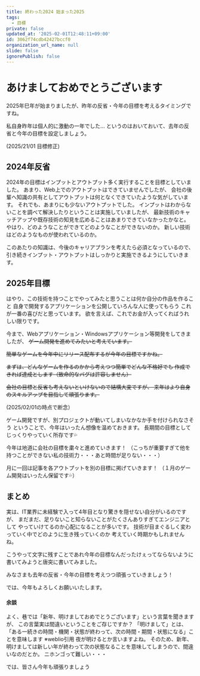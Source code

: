 ```yaml
---
title: 終わった2024 始まった2025
tags:
  - 目標
private: false
updated_at: '2025-02-01T12:48:11+09:00'
id: 3062f74cdb42427bccf0
organization_url_name: null
slide: false
ignorePublish: false
---
```

# あけましておめでとうございます
2025年巳年が始まりましたが、昨年の反省・今年の目標を考えるタイミングですね。

私自身昨年は個人的に激動の一年でした…
というのはおいておいて、去年の反省と今年の目標を設定しましょう。

(2025/21/01 目標修正)

## 2024年反省
2024年の目標はインプットとアウトプット多く実行することを目標としていました。
あまり、Web上でのアウトプットはできていませんでしたが、
会社の後輩へ知識の共有としてアウトプットは何となくできていたような気がしています。
それでも、あまりにも少ないアウトプットでした。
インプットはわからないことを調べて解決したりということは実施していましたが、
最新技術のキャッチアップや既存技術の知見を広めることはあまりできていなかったかなと。
やはり、どのようなことができてどのようなことができないのか。
新しい技術はどのようなものが使われているのか。

このあたりの知識は、今後のキャリアプランを考えたら必須となっているので、
引き続きインプット・アウトプットはしっかりと実施できるようにしていきます。

## 2025年目標
はやり、この技術を持つことでやってみたと思うことは何か自分の作品を作ること
自身で開発するアプリケーションを公開していろんな人に使ってもらう
これが一番の喜びだと思っています。
欲を言えば、これでお金が入ってくればうれしい限りです。

今まで、Webアプリケーション・Windowsアプリケーション等開発をしてきましたが、
~~ゲーム開発を進めてみたいと考えています。~~

~~簡単なゲームを今年中にリリース配布するが今年の目標ですかね。~~

~~まずは、どんなゲームを作るのかから考えつつ簡単でどんな不格好でも
作成できれば達成とします（致命的なバグは許容しません）~~

~~会社の目標と反省も考えないといけないので結構大変ですが、
来年はより自身のスキルアップを目指して頑張ります。~~

(2025/02/01の時点で断念）

ゲーム開発ですが、別プロジェクトが動いてしまいなかなか手を付けられなさそう
ということで、今年はいったん想像を温めておきます。
長期間の目標としてじっくりやっていく所存です💦

今年は地道に会社の目標を粛々と進めていきます！
（こっちが重要すぎて他を持つことができない私の技術力・・・あと時間が足りない・・・）

月に一回は記事を各アウトプットを別の目標に掲げていきます！
（１月のゲーム開発はいったん保留です💦）

## まとめ
実は、IT業界に未経験で入って4年目となり驚きを隠せない自分がいるのですが、
まだまだ、足りないこと知らないことがたくさんありすぎてエンジニアとして
やっていけてるのか心配になることが多いです。
技術が目まぐるしく変わっていく中でどのように生き残っていくのか
考えていく時期かもしれませんね。

こうやって文字に残すことであれ今年の目標なんだったけぇってならないように
書いてみようと唐突に書いてみました。

みなさまも去年の反省・今年の目標を考えつつ頑張っていきましょう！

では、今年もよろしくお願いいたします。


#### 余談
よく、巷では「新年、明けましておめでとうございます」という言葉を聞きますが、
この言葉実は間違いということをご存じですか？
「明けまして」とは、
「ある一続きの時間・機関・状態が終わって、次の時間・期間・状態になる」ことを意味します
※weblio引用
夜が明けるとか言いますよね。
そのため、新年、明けましては新しい年が終わって次の状態なることを意味してしまうので、間違いなのだとか。
ニホンゴって難しい・・・

では、皆さん今年も頑張りましょう
